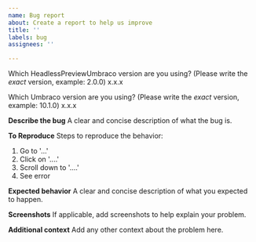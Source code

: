 ```yaml
---
name: Bug report
about: Create a report to help us improve
title: ''
labels: bug
assignees: ''

---
```


Which HeadlessPreviewUmbraco version are you using? (Please write the *exact* version, example: 2.0.0)
x.x.x

Which Umbraco version are you using? (Please write the *exact* version, example: 10.1.0)
x.x.x

**Describe the bug**
A clear and concise description of what the bug is.

**To Reproduce**
Steps to reproduce the behavior:
1. Go to '...'
2. Click on '....'
3. Scroll down to '....'
4. See error

**Expected behavior**
A clear and concise description of what you expected to happen.

**Screenshots**
If applicable, add screenshots to help explain your problem.

**Additional context**
Add any other context about the problem here.
